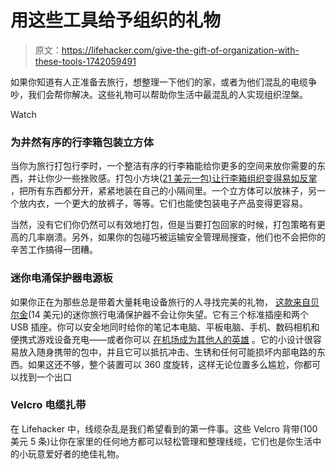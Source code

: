 # 用这些工具给予组织的礼物

> 原文：<https://lifehacker.com/give-the-gift-of-organization-with-these-tools-1742059491>

如果你知道有人正准备去旅行，想整理一下他们的家，或者为他们混乱的电缆争吵，我们会帮你解决。这些礼物可以帮助你生活中最混乱的人实现组织涅槃。

Watch

### 为井然有序的行李箱包装立方体

当你为旅行打包行李时，一个整洁有序的行李箱能给你更多的空间来放你需要的东西，并让你少一些挫败感。打包小方块([21 美元一包)让行李箱组织变得易如反掌](http://lifehacker.com/make-your-holiday-travel-easier-with-packing-cubes-5704519?trending_test_a&utm_expid=66866090-62.YkETBcIMTk2uX1oytHipyg.1&utm_referrer=https%3A%2F%2Fwww.google.com%2F) ，把所有东西都分开，紧紧地装在自己的小隔间里。一个立方体可以放袜子，另一个放内衣，一个更大的放裤子，等等。它们也能使包装电子产品变得更容易。

当然，没有它们你仍然可以有效地打包，但是当要打包回家的时候，打包策略有更高的几率崩溃。另外，如果你的包碰巧被运输安全管理局搜查，他们也不会把你的辛苦工作搞得一团糟。

### 迷你电涌保护器电源板

如果你正在为那些总是带着大量耗电设备旅行的人寻找完美的礼物， [这款来自贝尔金](http://smile.amazon.com/gp/product/B0015DYMVO?asc_campaign=InlineText&asc_refurl=https://lifehacker.com/give-the-gift-of-organization-with-these-tools-1742059491&asc_source=&tag=kinjalifehackerlink-20)(14 美元)的迷你旅行电涌保护器不会让你失望。它有三个标准插座和两个 USB 插座。你可以安全地同时给你的笔记本电脑、平板电脑、手机、数码相机和便携式游戏设备充电——或者你可以 [在机场成为其他人的英雄](https://www.instagram.com/p/qUxSEUNK8P/) 。它的小设计很容易放入随身携带的包中，并且它可以抵抗冲击、生锈和任何可能损坏内部电路的东西。如果这还不够，整个装置可以 360 度旋转，这样无论位置多么尴尬，你都可以找到一个出口

### Velcro 电缆扎带

在 Lifehacker 中，线缆杂乱是我们希望看到的第一件事。这些 Velcro 背带(100 美元 5 条)让你在家里的任何地方都可以轻松管理和整理线缆，它们也是你生活中的小玩意爱好者的绝佳礼物。